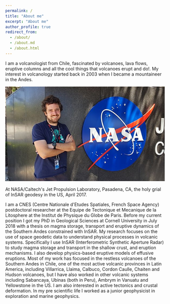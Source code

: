 ```yaml
---
permalink: /
title: "About me"
excerpt: "About me"
author_profile: true
redirect_from: 
  - /about/
  - /about.md
  - /about.html
---
```


I am a volcanologist from Chile, fascinated by volcanoes, lava flows, eruptive columns and all the cool things that volcanoes erupt and do!. My interest in volcanology started back in 2003 when I became a mountaineer in the Andes.


<img style="float: center;" src="/images/jpl2017.jpg">

At NASA/Caltech's Jet Propulsion Laboratory, Pasadena, CA, the holy grial of InSAR geodesy in the US,  April 2017. 


I am a CNES (Centre Nationale d'Etudes Spatiales, French Space Agency) postdoctoral researcher at the Equipe de Tectonique et Mecanique de la Litosphere at the Institut de Physique du Globe de Paris. Before my current position I got my PhD in Geological Sciences at Cornell University in July 2018 with a thesis on magma storage, transport and eruptive dynamics of the Southern Andes constrained with InSAR. My research focuses on the use of space geodetic data to understand physical processes in volcanic systems. Specifically I use InSAR (Interferometric Synthetic Aperture Radar) to study magma storage and transport in the shallow crust, and eruption mechanisms. I also develop physics-based eruptive models of effusive eruptions. Most of my work has focused in the restless volcanoes of the Southern Andes in Chile, one of the most active volcanic provinces in Latin America, including Villarrica, Llaima, Calbuco, Cordon Caulle, Chaiten and Hudson volcanoes, but I have also worked in other volcanic systems including Sabancaya, Ubinas (both in Peru), Ambrym in Vanuatu and Yellowstone in the US. I am also interested in active tectonics and crustal deformation.  In my pre scientific life I worked as a junior geophysicist in exploration and marine geophysics.


